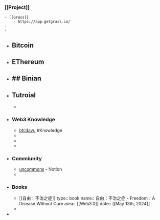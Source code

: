 ### [[Project]]
	- [[Grass]]
		- https://app.getgrass.io/
	-
	-
- ## Bitcoin
- ## EThereum
- ## ## Binian
- ## Tutroial
	-
- ### Web3 Knowledge
	- [btcdayu](https://btcdayu.gitbook.io/dayu) #Knowledge
	-
	-
	-
- ### Commiunity
	- [uncommons](https://uncommons.notion.site/Uncommons-04ea0224d3cd4fe9b5181b6dd22d02b4) - Notion
	-
- ### Books
	- [[自由：不治之症]]
	  type:: book
	  name:: 自由：不治之症 - Freedom：A Disease Without Cure
	  area:: [[Web3.0]] 
	  date:: [[May 13th, 2024]]
	-
-
